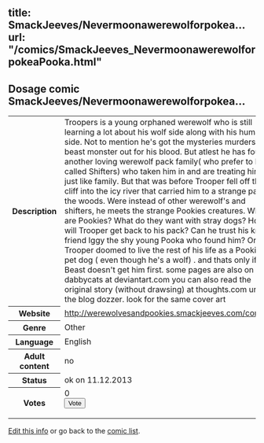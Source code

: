 title: SmackJeeves/Nevermoonawerewolforpokea...
url: "/comics/SmackJeeves_NevermoonawerewolforpokeaPooka.html"
---
Dosage comic SmackJeeves/Nevermoonawerewolforpokea...
-----------------------------------------

<p id="msg"></p>
<script type="text/javascript">
if (window.location.search === '?edit_info_mail=sent_ok') {
  var elem = document.getElementById("msg");
  elem.innerHTML = 'Edited information sucessfully sent for review, which is usually done daily. Thanks!';
  elem.className = 'ok';
}
</script>
<table class="comicinfo">
<tr>
<th>Description</th><td>Troopers is a young orphaned werewolf who is still learning a lot about his wolf side along with his human side. Not to mention he's got the mysteries murders beast monster out for his blood. But atlest he has found another loving werewolf pack family( who prefer to be called Shifters) who taken him in and are treating him just like family. But that was before Trooper fell off that cliff into the icy river that carried him to a strange part of the woods. Were instead of other werewolf's and shifters, he meets the strange Pookies creatures. What are Pookies? What do they want with stray dogs? How will Trooper get back to his pack? Can he trust his knew friend Iggy the shy young Pooka who found him? Or is Trooper doomed to live the rest of his life as a Pookies pet dog ( even though he's a wolf) . and thats only if the Beast doesn't get him first. some pages are also on dabbycats at deviantart.com you can also read the original story (without drawsing) at thoughts.com under the blog dozzer. look for the same cover art</td>
</tr>
<tr>
<th>Website</th><td><a href="http://werewolvesandpookies.smackjeeves.com/comics/">http://werewolvesandpookies.smackjeeves.com/comics/</a></td>
</tr>
<tr>
<th>Genre</th><td>Other</td>
</tr>
<tr>
<th>Language</th><td>English</td>
</tr>
<tr>
<th>Adult content</th><td>no</td>
</tr>
<tr>
<th>Status</th><td>ok on 11.12.2013</td>
</tr>
<tr>
<th>Votes</th><td>0
<form action="http://gaecounter.appspot.com/count/" method="POST">
<input name="name" type="hidden" value="SmackJeeves_NevermoonawerewolforpokeaPooka"/>
<input name="uid" type="hidden" id="voteuid" value=""/>
<input type="submit" value="Vote"/>
</form>
</td>
</tr>
</table>
<script type="text/javascript">
var ua = navigator.userAgent;
document.getElementById("voteuid").value = ua.replace(/[^a-zA-Z0-9\._:]/g , "_");;
</script>

[Edit this info](SmackJeeves_NevermoonawerewolforpokeaPooka_edit.html) or go back to the [comic list](../comic-index.html).
